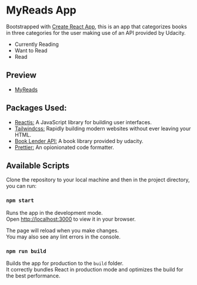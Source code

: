 # MyReads App

Bootstrapped with [Create React App](https://github.com/facebook/create-react-app), this is an app that categorizes books in three categories for the user making use of an API provided by Udacity. 
* Currently Reading
* Want to Read
* Read

## Preview
* [MyReads](https://myreads-omw.netlify.app/)

## Packages Used:

* [Reactjs:](https://reactjs.org) A JavaScript library for building user interfaces.
* [Tailwindcss:](https://tailwindcss.com/) Rapidly building modern websites without ever leaving your HTML.
* [Book Lender API:](https://reactnd-books-api.udacity.com) A book library provided by udacity.
* [Prettier:](https://prettier.io) An opionionated code formatter.

## Available Scripts
Clone the repository to your local machine and then in the project directory, you can run:

### `npm start`

Runs the app in the development mode.\
Open [http://localhost:3000](http://localhost:3000) to view it in your browser.

The page will reload when you make changes.\
You may also see any lint errors in the console.

### `npm run build`

Builds the app for production to the `build` folder.\
It correctly bundles React in production mode and optimizes the build for the best performance.

